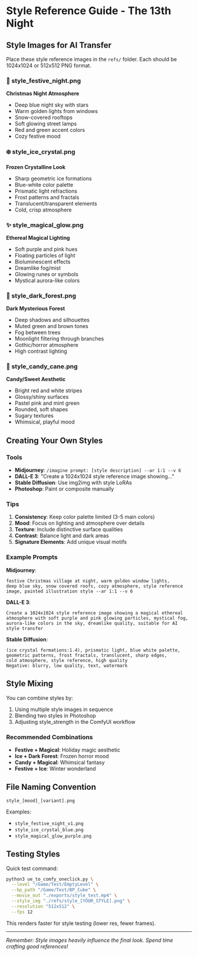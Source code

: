 # Style Reference Guide - The 13th Night

## Style Images for AI Transfer

Place these style reference images in the `refs/` folder. Each should be 1024x1024 or 512x512 PNG format.

### 🎄 style_festive_night.png
**Christmas Night Atmosphere**
- Deep blue night sky with stars
- Warm golden lights from windows
- Snow-covered rooftops
- Soft glowing street lamps
- Red and green accent colors
- Cozy festive mood

### ❄️ style_ice_crystal.png
**Frozen Crystalline Look**
- Sharp geometric ice formations
- Blue-white color palette
- Prismatic light refractions
- Frost patterns and fractals
- Translucent/transparent elements
- Cold, crisp atmosphere

### ✨ style_magical_glow.png
**Ethereal Magical Lighting**
- Soft purple and pink hues
- Floating particles of light
- Bioluminescent effects
- Dreamlike fog/mist
- Glowing runes or symbols
- Mystical aurora-like colors

### 🌲 style_dark_forest.png
**Dark Mysterious Forest**
- Deep shadows and silhouettes
- Muted green and brown tones
- Fog between trees
- Moonlight filtering through branches
- Gothic/horror atmosphere
- High contrast lighting

### 🍬 style_candy_cane.png
**Candy/Sweet Aesthetic**
- Bright red and white stripes
- Glossy/shiny surfaces
- Pastel pink and mint green
- Rounded, soft shapes
- Sugary textures
- Whimsical, playful mood

## Creating Your Own Styles

### Tools
- **Midjourney**: `/imagine prompt: [style description] --ar 1:1 --v 6`
- **DALL-E 3**: "Create a 1024x1024 style reference image showing..."
- **Stable Diffusion**: Use img2img with style LoRAs
- **Photoshop**: Paint or composite manually

### Tips
1. **Consistency**: Keep color palette limited (3-5 main colors)
2. **Mood**: Focus on lighting and atmosphere over details
3. **Texture**: Include distinctive surface qualities
4. **Contrast**: Balance light and dark areas
5. **Signature Elements**: Add unique visual motifs

### Example Prompts

**Midjourney**:
```
festive Christmas village at night, warm golden window lights, 
deep blue sky, snow covered roofs, cozy atmosphere, style reference 
image, painted illustration style --ar 1:1 --v 6
```

**DALL-E 3**:
```
Create a 1024x1024 style reference image showing a magical ethereal 
atmosphere with soft purple and pink glowing particles, mystical fog, 
aurora-like colors in the sky, dreamlike quality, suitable for AI 
style transfer
```

**Stable Diffusion**:
```
(ice crystal formations:1.4), prismatic light, blue white palette, 
geometric patterns, frost fractals, translucent, sharp edges, 
cold atmosphere, style reference, high quality
Negative: blurry, low quality, text, watermark
```

## Style Mixing

You can combine styles by:
1. Using multiple style images in sequence
2. Blending two styles in Photoshop
3. Adjusting style_strength in the ComfyUI workflow

### Recommended Combinations
- **Festive + Magical**: Holiday magic aesthetic
- **Ice + Dark Forest**: Frozen horror mood
- **Candy + Magical**: Whimsical fantasy
- **Festive + Ice**: Winter wonderland

## File Naming Convention

```
style_[mood]_[variant].png
```

Examples:
- `style_festive_night_v1.png`
- `style_ice_crystal_blue.png`
- `style_magical_glow_purple.png`

## Testing Styles

Quick test command:
```bash
python3 ue_to_comfy_oneclick.py \
  --level "/Game/Test/EmptyLevel" \
  --bp_path "/Game/Test/BP_Cube" \
  --movie_out "./exports/style_test.mp4" \
  --style_img "./refs/style_[YOUR_STYLE].png" \
  --resolution "512x512" \
  --fps 12
```

This renders faster for style testing (lower res, fewer frames).

---

*Remember: Style images heavily influence the final look. Spend time crafting good references!*
